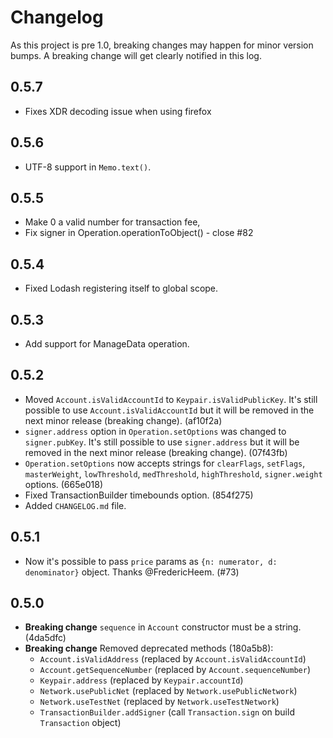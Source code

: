 # Changelog

As this project is pre 1.0, breaking changes may happen for minor version bumps. A breaking change will get clearly notified in this log.

## 0.5.7

* Fixes XDR decoding issue when using firefox

## 0.5.6

* UTF-8 support in `Memo.text()`.

## 0.5.5

* Make 0 a valid number for transaction fee,
* Fix signer in Operation.operationToObject() - close #82

## 0.5.4

* Fixed Lodash registering itself to global scope. 

## 0.5.3

* Add support for ManageData operation.

## 0.5.2

* Moved `Account.isValidAccountId` to `Keypair.isValidPublicKey`. It's still possible to use `Account.isValidAccountId` but it will be removed in the next minor release (breaking change). (af10f2a)
* `signer.address` option in `Operation.setOptions` was changed to `signer.pubKey`. It's still possible to use `signer.address` but it will be removed in the next minor release (breaking change). (07f43fb)
* `Operation.setOptions` now accepts strings for `clearFlags`, `setFlags`, `masterWeight`, `lowThreshold`, `medThreshold`, `highThreshold`, `signer.weight` options. (665e018)
* Fixed TransactionBuilder timebounds option. (854f275)
* Added `CHANGELOG.md` file.

## 0.5.1

* Now it's possible to pass `price` params as `{n: numerator, d: denominator}` object. Thanks @FredericHeem. (#73)

## 0.5.0

* **Breaking change** `sequence` in `Account` constructor must be a string. (4da5dfc)
* **Breaking change** Removed deprecated methods (180a5b8):
  * `Account.isValidAddress` (replaced by `Account.isValidAccountId`)
  * `Account.getSequenceNumber` (replaced by `Account.sequenceNumber`)
  * `Keypair.address` (replaced by `Keypair.accountId`)
  * `Network.usePublicNet` (replaced by `Network.usePublicNetwork`)
  * `Network.useTestNet` (replaced by `Network.useTestNetwork`)
  * `TransactionBuilder.addSigner` (call `Transaction.sign` on build `Transaction` object)
